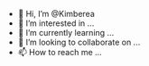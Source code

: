 - 👋 Hi, I’m @Kimberea
- 👀 I’m interested in ...
- 🌱 I’m currently learning ...
- 💞️ I’m looking to collaborate on ...
- 📫 How to reach me ...

<!---
Kimberea/Kimberea is a ✨ special ✨ repository because its `README.md` (this file) appears on your GitHub profile.
You can click the Preview link to take a look at your changes.
--->
